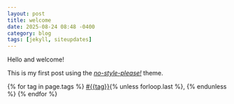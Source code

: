 ```yaml
---
layout: post
title: welcome
date: 2025-08-24 08:48 -0400
category: blog 
tags: [jekyll, siteupdates]
---
```


Hello and welcome!

This is my first post using the [*no-style-please!*](https://github.com/riggraz/no-style-please) theme.

<p>
  {% for tag in page.tags %}
  <a class="post" href="/tag/{{tag}}">#{{tag}}</a>{% unless forloop.last %}, {% endunless %}
  {% endfor %}
</p>
